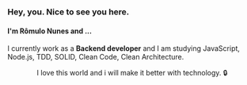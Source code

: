 ### Hey, you. Nice to see you here.
#### I'm Rômulo Nunes and ...
<p>I currently work as a <strong>Backend developer</strong> and I am studying JavaScript, Node.js, TDD, SOLID, Clean Code, Clean Architecture.</p>
<p align= center>I love this world and i will make it better with technology. 🔒
</p>
